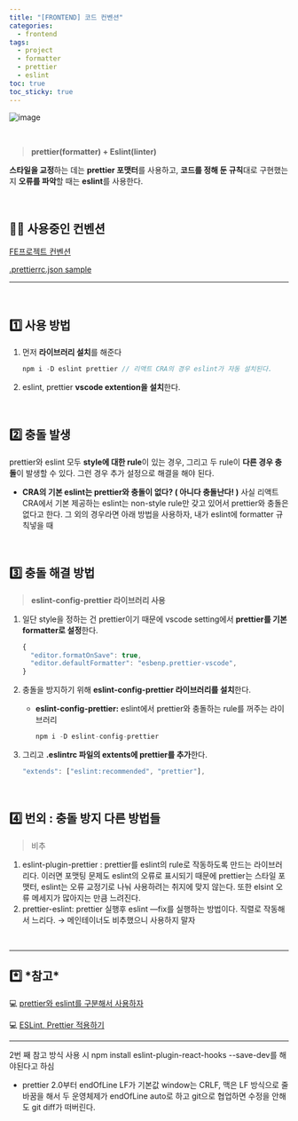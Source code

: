 ```yaml
---
title: "[FRONTEND] 코드 컨벤션"
categories:
  - frontend
tags:
  - project
  - formatter
  - prettier
  - eslint
toc: true
toc_sticky: true
---
```


![image](https://user-images.githubusercontent.com/79133602/161557696-fe3b688d-f6d2-4073-a18f-8d57377acaa7.png)

<br/>

> **prettier(formatter) + Eslint(linter)**

**스타일을 교정**하는 데는 **prettier 포맷터**를 사용하고, **코드를 정해 둔 규칙**대로 구현했는지 **오류를 파악**할 때는 **eslint**를 사용한다.

<br/>

## 👩‍💻 사용중인 컨벤션

[FE프로젝트 컨벤션](https://www.notion.so/FE-27e4f08f90484e76ad79e5672c392955)

[.prettierrc.json sample](https://www.notion.so/prettierrc-json-sample-a09391b66d3b49408f7421faab43f29a)

---

<br/>

## 1️⃣ 사용 방법

1. 먼저 **라이브러리 설치**를 해준다

   ```jsx
   npm i -D eslint prettier // 리액트 CRA의 경우 eslint가 자동 설치된다.
   ```

2. eslint, prettier **vscode extention을 설치**한다.

<br/>

## 2️⃣ 충돌 발생

prettier와 eslint 모두 **style에 대한 rule**이 있는 경우, 그리고 두 rule이 **다른 경우 충돌**이 발생할 수 있다. 그런 경우 추가 설정으로 해결을 해야 된다.

- **CRA의 기본 eslint는 prettier와 충돌이 없다? ( 아니다 충돌난다! )**
  사실 리액트 CRA에서 기본 제공하는 eslint는 non-style rule만 갖고 있어서 prettier와 충돌은 없다고 한다. 그 외의 경우라면 아래 방법을 사용하자, 내가 eslint에 formatter 규칙넣을 때

<br/>

## 3️⃣ 충돌 해결 방법

> **eslint-config-prettier 라이브러리 사용**

1.  일단 style을 정하는 건 prettier이기 때문에 vscode setting에서 **prettier를 기본 formatter로 설정**한다.

    ```jsx
    {
      "editor.formatOnSave": true,
      "editor.defaultFormatter": "esbenp.prettier-vscode",
    }
    ```

2.  충돌을 방지하기 위해 **eslint-config-prettier 라이브러리를 설치**한다.
    - **eslint-config-prettier:** eslint에서 prettier와 충돌하는 rule를 꺼주는 라이브러리
      ```jsx
      npm i -D eslint-config-prettier
      ```
3.  그리고 **.eslintrc 파일의 extents에 prettier를 추가**한다.

    ```jsx
    "extends": ["eslint:recommended", "prettier"],
    ```

<br/>

## 4️⃣ 번외 : 충돌 방지 다른 방법들

> 비추

1. eslint-plugin-prettier : prettier를 eslint의 rule로 작동하도록 만드는 라이브러리다. 이러면 포맷팅 문제도 eslint의 오류로 표시되기 때문에 prettier는 스타일 포맷터, eslint는 오류 교정기로 나눠 사용하려는 취지에 맞지 않는다. 또한 elsint 오류 메세지가 많아지는 만큼 느려진다.
2. prettier-eslint: prettier 실행후 eslint —fix를 실행하는 방법이다. 직렬로 작동해서 느리다. → 메인테이너도 비추했으니 사용하지 말자

<br/>

---

## *️⃣ *참고\*

💻 [prettier와 eslint를 구분해서 사용하자](https://velog.io/@yrnana/prettier%EC%99%80-eslint%EB%A5%BC-%EA%B5%AC%EB%B6%84%ED%95%B4%EC%84%9C-%EC%82%AC%EC%9A%A9%ED%95%98%EC%9E%90#prettier%EC%99%80-eslint%EB%A5%BC-%EA%B0%99%EC%9D%B4-%EC%82%AC%EC%9A%A9%ED%95%98%EA%B8%B0)

💻 [ESLint, Prettier 적용하기](https://velog.io/@recordboy/ESLint-Prettier-%EC%A0%81%EC%9A%A9%ED%95%98%EA%B8%B0#%EB%A6%AC%EC%95%A1%ED%8A%B8%EC%97%90-eslint%EC%99%80-prettier-%EC%A0%81%EC%9A%A9%ED%95%98%EA%B8%B0)

---

2번 째 참고 방식 사용 시 npm install eslint-plugin-react-hooks --save-dev를 해야된다고 하심

- prettier 2.0부터 endOfLine LF가 기본값 window는 CRLF, 맥은 LF 방식으로 줄바꿈을 해서 두 운영체제가 endOfLine auto로 하고 git으로 협업하면 수정을 안해도 git diff가 떠버린다.

[](https://velog.io/@jakeseo_me/LF%EC%99%80-CRLF%EC%9D%98-%EC%B0%A8%EC%9D%B4-Feat.-Prettier)

